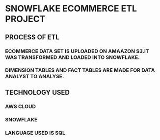 # SNOWFLAKE ECOMMERCE ETL PROJECT
## PROCESS OF ETL
### ECOMMERCE DATA SET IS UPLOADED ON AMAAZON S3.iT WAS TRANSFORMED AND LOADED INTO SNOWFLAKE.
### DIMENSION TABLES AND FACT TABLES ARE MADE FOR DATA ANALYST TO ANALYSE.

## TECHNOLOGY USED
### AWS CLOUD
### SNOWFLAKE
### LANGUAGE USED IS SQL
